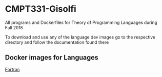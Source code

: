 # CMPT331-Gisolfi
All programs and Dockerfiles for Theory of Programming Languages during Fall 2018

To download and use any of the language dev images go to the respective directory and follow the documentation found there

## Docker images for Languages

[Fortran](https://github.com/dgisolfi/CMPT331-Gisolfi/tree/master/fortran)
